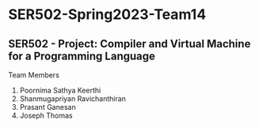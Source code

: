 # SER502-Spring2023-Team14
SER502 - Project: Compiler and Virtual Machine for a Programming Language
---
Team Members
1. Poornima Sathya Keerthi
2. Shanmugapriyan Ravichanthiran
3. Prasant Ganesan
4. Joseph Thomas
